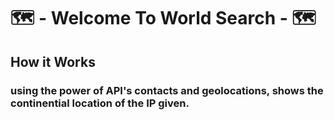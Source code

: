 # 🗺️ - Welcome To World Search - 🗺️
## How it Works
### using the power of API's contacts and geolocations, shows the continential location of the IP given.
